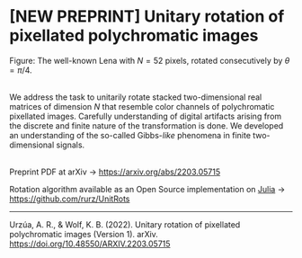 # [NEW PREPRINT] Unitary rotation of pixellated polychromatic images


Figure: The well-known Lena with $N = 52$ pixels, rotated consecutively by $\theta = \pi/4$. <br> </br>

We address the task to unitarily rotate stacked two-dimensional real matrices of dimension $N$ that resemble color channels of polychromatic pixellated images. Carefully understanding of digital artifacts arising from the discrete and finite nature of the transformation is done. We developed an understanding of the so-called Gibbs-_like_ phenomena in finite two-dimensional signals.<br> </br>

<!---{{< figure src = /posts/notices/images/poly.jpg >}}-->

Preprint PDF at arXiv $\rightarrow$ https://arxiv.org/abs/2203.05715

Rotation algorithm available as an Open Source implementation on [Julia](https://julialang.org/) $\rightarrow$ https://github.com/rurz/UnitRots

_____

Urzúa, A. R., & Wolf, K. B. (2022). Unitary rotation of pixellated  polychromatic images (Version 1). arXiv.  https://doi.org/10.48550/ARXIV.2203.05715


